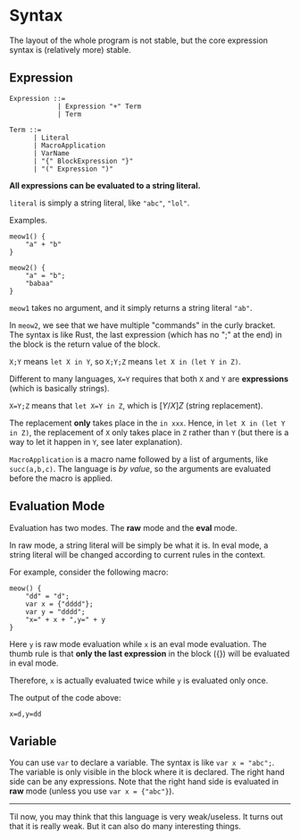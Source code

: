 # Syntax

The layout of the whole program is not stable, but the core expression syntax is (relatively more) stable.

## Expression

```
Expression ::=
            | Expression "+" Term
            | Term

Term ::=
      | Literal
      | MacroApplication
      | VarName
      | "{" BlockExpression "}"
      | "(" Expression ")"
```

**All expressions can be evaluated to a string literal.**

`literal` is simply a string literal, like `"abc"`, `"lol"`.

Examples.

```meow
meow1() {
    "a" + "b"
}

meow2() {
    "a" = "b";
    "babaa"
}
```

`meow1` takes no argument, and it simply returns a string literal `"ab"`.

In `meow2`, we see that we have multiple "commands" in the curly bracket.
The syntax is like Rust, the last expression (which has no ";" at the end) in the block is the return value of the block.

`X;Y` means `let X in Y`, so `X;Y;Z` means `let X in (let Y in Z)`.

Different to many languages, `X=Y` requires that both `X` and `Y` are **expressions** (which is basically strings).

`X=Y;Z` means that `let X=Y in Z`, which is $[Y/X]Z$ (string replacement).

The replacement **only** takes place in the `in xxx`. Hence, in `let X in (let Y in Z)`, the replacement of `X` only takes place in `Z` rather than `Y` (but there is a way to let it happen in `Y`, see later explanation).

`MacroApplication` is a macro name followed by a list of arguments, like `succ(a,b,c)`. The language is *by value*, so the arguments are evaluated before the macro is applied.

## Evaluation Mode

Evaluation has two modes. The **raw** mode and the **eval** mode.

In raw mode, a string literal will be simply be what it is. In eval mode, a string literal will be changed according to current rules in the context.

For example, consider the following macro:

```meow
meow() {
    "dd" = "d";
    var x = {"dddd"};
    var y = "dddd";
    "x=" + x + ",y=" + y
}
```

Here `y` is raw mode evaluation while `x` is an eval mode evaluation. The thumb rule is that **only the last expression** in the block ({}) will be evaluated in eval mode.

Therefore, `x` is actually evaluated twice while `y` is evaluated only once.

The output of the code above:

```
x=d,y=dd
```

## Variable

You can use `var` to declare a variable. The syntax is like `var x = "abc";`. The variable is only visible in the block where it is declared. The right hand side can be any expressions. Note that the right hand side is evaluated in **raw** mode (unless you use `var x = {"abc"}`).

---

Til now, you may think that this language is very weak/useless. It turns out that it is really weak. But it can also do many interesting things.
